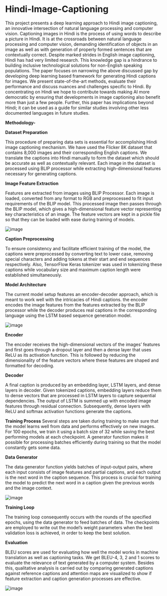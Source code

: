 # Hindi-Image-Captioning
This project presents a deep learning approach to Hindi image captioning, an innovative intersection of natural language processing and computer vision.
Captioning images in Hindi is the process of using words to describe a picture in Hindi. It is at the crossroads between natural language processing and computer vision, demanding identification of objects in an image as well as with generation of properly formed sentences that are contextually correct. Despite marked strides in English image captioning, Hindi has had very limited research. This knowledge gap is a hindrance to building inclusive technological solutions for non-English speaking populations. The paper focuses on narrowing the above discussed gap by developing deep learning based framework for generating Hindi captions for images. We present state-of-the-art methods, evaluate their performance and discuss nuances and challenges specific to Hindi. By concentrating on Hindi we hope to contribute towards making AI more democratic by ensuring that developments in image captioning also benefit more than just a few people. Further, this paper has implications beyond Hindi; it can be used as a guide for similar studies involving other less documented languages in future studies.

**Methodology-**

**Dataset Preparation**

This procedure of preparing data sets is essential for accomplishing Hindi image captioning mechanism. We have used the Flicker 8K dataset that contains 8,000 images and their corresponding English captions. We translate the captions into Hindi manually to form the dataset which should be accurate as well as contextually relevant. Each image in the dataset is processed using BLIP processor while extracting high-dimensional features necessary for generating captions.

**Image Feature Extraction**

Features are extracted from images using BLIP Processor. Each image is loaded, converted from any format to RGB and preprocessed to fit input requirements of the BLIP model. This processed image then passes through the BLIP model, which gives a high-dimensional feature vector representing key characteristics of an image. The feature vectors are kept in a pickle file so that they can be loaded with ease during training of models.

![image](https://github.com/user-attachments/assets/b2e3d063-ce1a-4bc0-ad65-9f1f3237c648)

**Caption Preprocessing**

To ensure consistency and facilitate efficient training of the model, the captions were preprocessed by converting text to lower case, removing special characters and adding tokens at their start and end sequences respectively. Also, TensorFlow Keras tokenizer was used in tokenizing these captions while vocabulary size and maximum caption length were established simultaneously.
 
**Model Architecture**

The current model setup features an encoder-decoder approach, which is meant to work well with the intricacies of Hindi captions. the encoder encodes the image features from the features extracted by the BLIP processor while the decoder produces real captions in the corresponding language using the LSTM based sequence generation model.

![image](https://github.com/user-attachments/assets/0dab61fe-2d4f-4bde-9049-73668a6e1c87)

**Encoder**

The encoder receives the high-dimensional vectors of the images’ features and first goes through a dropout layer and then a dense layer that uses ReLU as its activation function. This is followed by reducing the dimensionality of the feature vectors where these features are shaped and formatted for decoding.

**Decoder**

A final caption is produced by an embedding layer, LSTM layers, and dense layers in decoder. Given tokenized captions, embedding layers reduce them to dense vectors that are processed in LSTM layers to capture sequential dependencies. The output of LSTM is summed up with encoded image features through residual connection. Subsequently, dense layers with ReLU and softmax activation functions generate the captions.

**Training Process**
Several steps are taken during training to make sure that the model learns well from data and performs effectively on new images. For 100 epochs, we train it using a batch size of 32 while saving the best performing models at each checkpoint. A generator function makes it possible for processing batches efficiently during training so that the model constantly gets some data.
 
**Data Generator**

The data generator function yields batches of input-output pairs, where each input consists of image features and partial captions, and each output is the next word in the caption sequence. This process is crucial for training the model to predict the next word in a caption given the previous words and the image context.

![image](https://github.com/user-attachments/assets/e23ec778-2929-4e5a-9be1-339e5319976e)

**Training Loop**

The training loop consequently occurs with the rounds of the specified epochs, using the data generator to feed batches of data. The checkpoints are employed to write out the model’s weight parameters when the best validation loss is achieved, in order to keep the best solution.

**Evaluation**

BLEU scores are used for evaluating how well the model works in machine translation as well as captioning tasks. We get BLEU-4, 3, 2 and 1 scores to evaluate the relevance of text generated by a computer system. Besides this, qualitative analysis is carried out by comparing generated captions against reference captions and attention maps are visualized to show if feature extraction and caption generation processes are effective.

![image](https://github.com/user-attachments/assets/8ad9e0c6-7f07-4472-a43a-2655b0a1613f)

